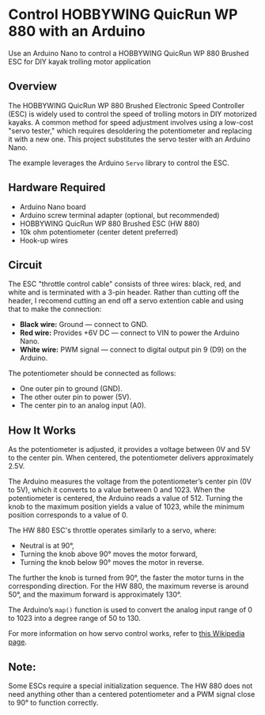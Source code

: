 # Control HOBBYWING QuicRun WP 880 with an Arduino
Use an Arduino Nano to control a HOBBYWING QuicRun WP 880 Brushed ESC for DIY kayak trolling motor application

## Overview

The HOBBYWING QuicRun WP 880 Brushed Electronic Speed Controller (ESC) is widely used to control the speed of trolling motors in DIY motorized kayaks. A common method for speed adjustment involves using a low-cost "servo tester," which requires desoldering the potentiometer and replacing it with a new one. This project substitutes the servo tester with an Arduino Nano.

The example leverages the Arduino `Servo` library to control the ESC.

## Hardware Required
- Arduino Nano board
- Arduino screw terminal adapter (optional, but recommended)
- HOBBYWING QuicRun WP 880 Brushed ESC (HW 880)
- 10k ohm potentiometer (center detent preferred)
- Hook-up wires

## Circuit

The ESC "throttle control cable" consists of three wires: black, red, and white and is terminated with a 3-pin header. Rather than cutting off the header, I recomend 
cutting an end off a servo extention cable and using that to make the connection:

- **Black wire:** Ground — connect to GND.
- **Red wire:** Provides +6V DC — connect to VIN to power the Arduino Nano.
- **White wire:** PWM signal — connect to digital output pin 9 (D9) on the Arduino.

The potentiometer should be connected as follows:
- One outer pin to ground (GND).
- The other outer pin to power (5V).
- The center pin to an analog input (A0).

## How It Works

As the potentiometer is adjusted, it provides a voltage between 0V and 5V to the center pin. When centered, the potentiometer delivers approximately 2.5V. 

The Arduino measures the voltage from the potentiometer’s center pin (0V to 5V), which it converts to a value between 0 and 1023. When the potentiometer is centered, the Arduino reads a value of 512. Turning the knob to the maximum position yields a value of 1023, while the minimum position corresponds to a value of 0.

The HW 880 ESC's throttle operates similarly to a servo, where:
- Neutral is at 90°,
- Turning the knob above 90° moves the motor forward,
- Turning the knob below 90° moves the motor in reverse.

The further the knob is turned from 90°, the faster the motor turns in the corresponding direction. For the HW 880, the maximum reverse is around 50°, and the maximum forward is approximately 130°.

The Arduino’s `map()` function is used to convert the analog input range of 0 to 1023 into a degree range of 50 to 130.

For more information on how servo control works, refer to [this Wikipedia page](https://en.wikipedia.org/wiki/Servo_control).

## Note:
Some ESCs require a special initialization sequence. The HW 880 does not need anything other than a centered potentiometer and a PWM signal close to 90° to function correctly.
